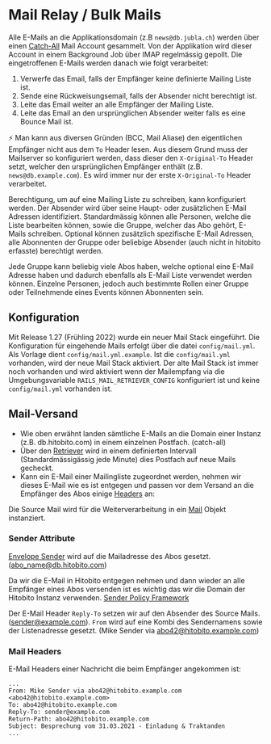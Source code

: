 # Mail Relay / Bulk Mails


Alle E-Mails an die Applikationsdomain (z.B `news@db.jubla.ch`) werden über
einen [Catch-All](https://de.wikipedia.org/wiki/Catch-All) Mail Account gesammelt. Von der Applikation wird dieser Account
in einem Background Job über IMAP regelmässig gepollt. Die eingetroffenen
E-Mails werden danach wie folgt verarbeitet:

1. Verwerfe das Email, falls der Empfänger keine definierte Mailing Liste ist.
2. Sende eine Rückweisungsemail, falls der Absender nicht berechtigt ist.
3. Leite das Email weiter an alle Empfänger der Mailing Liste.
4. Leite das Email an den ursprünglichen Absender weiter falls es eine Bounce Mail ist.

⚡ Man kann aus diversen Gründen (BCC, Mail Aliase) den eigentlichen Empfänger
nicht aus dem `To` Header lesen. Aus diesem Grund muss der Mailserver so konfiguriert
werden, dass dieser den `X-Original-To` Header setzt, welcher den ursprünglichen Empfänger enthält
(z.B. `news@db.example.com`). Es wird immer nur der erste `X-Original-To` Header
verarbeitet.

Berechtigung, um auf eine Mailing Liste zu schreiben, kann konfiguriert werden.
Der Absender wird über seine Haupt- oder zusätzlichen E-Mail Adressen
identifiziert. Standardmässig können alle Personen, welche die Liste bearbeiten
können, sowie die Gruppe, welcher das Abo gehört, E-Mails schreiben. Optional
können zusätzlich spezifische E-Mail Adressen, alle Abonnenten der Gruppe oder
beliebige Absender (auch nicht in hitobito erfasste) berechtigt werden.

Jede Gruppe kann beliebig viele Abos haben, welche optional eine E-Mail Adresse
haben und dadurch ebenfalls als E-Mail Liste verwendet werden können. Einzelne
Personen, jedoch auch bestimmte Rollen einer Gruppe oder Teilnehmende eines
Events können Abonnenten sein.

## Konfiguration

Mit Release 1.27 (Frühling 2022) wurde ein neuer Mail Stack eingeführt. Die Konfiguration für eingehende Mails erfolgt über die datei `config/mail.yml`. Als Vorlage dient `config/mail.yml.example`. Ist die `config/mail.yml` vorhanden, wird der neue Mail Stack aktiviert.
Der alte Mail Stack ist immer noch vorhanden und wird aktiviert wenn der Mailempfang via die Umgebungsvariable `RAILS_MAIL_RETRIEVER_CONFIG` konfiguriert ist und keine `config/mail.yml` vorhanden ist.

## Mail-Versand

* Wie oben erwähnt landen sämtliche E-Mails an die Domain einer Instanz (z.B. db.hitobito.com) in einem einzelnen Postfach. (catch-all)
* Über den [Retriever](https://github.com/hitobito/hitobito/blob/master/app/domain/mailing_lists/bulk_mail/retriever.rb) wird in einem definierten Intervall (Standardmässigässig jede Minute) dies Postfach auf neue Mails gecheckt.
* Kann ein E-Mail einer Mailingliste zugeordnet werden, nehmen wir dieses E-Mail wie es ist entgegen und passen vor dem Versand an die Empfänger des Abos einige [Headers](https://github.com/hitobito/hitobito/tree/master/app/domain/messages#bulkmail-dispatch) an:

Die Source Mail wird für die Weiterverarbeitung in ein [Mail](https://rubygems.org/gems/mail) Objekt instanziert.

### Sender Attribute

[Envelope Sender](https://de.wikipedia.org/wiki/Envelope_Sender) wird auf die Mailadresse des Abos gesetzt. (abo_name@db.hitobito.com)

Da wir die E-Mail in Hitobito entgegen nehmen und dann wieder an alle Empfänger eines Abos versenden ist es wichtig das wir die Domain der Hitobito Instanz verwenden. [Sender Policy Framework](https://de.wikipedia.org/wiki/Sender_Policy_Framework)

Der E-Mail Header `Reply-To` setzen wir auf den Absender des Source Mails. (sender@example.com). `From` wird auf eine Kombi des Sendernamens sowie der Listenadresse gesetzt. (Mike Sender via abo42@hitobito.example.com)

### Mail Headers

E-Mail Headers einer Nachricht die beim Empfänger angekommen ist:

```
...
From: Mike Sender via abo42@hitobito.example.com <abo42@hitobito.example.com>
To: abo42@hitobito.example.com
Reply-To: sender@example.com
Return-Path: abo42@hitobito.example.com
Subject: Besprechung vom 31.03.2021 - Einladung & Traktanden
...
```
